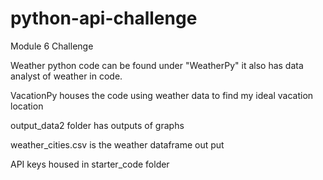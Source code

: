 # python-api-challenge
Module 6 Challenge

Weather python code can be found under "WeatherPy" it also has data analyst of weather in code.

VacationPy houses the code using weather data to find my ideal vacation location

output_data2 folder has outputs of graphs

weather_cities.csv is the weather dataframe out put

API keys housed in starter_code folder
